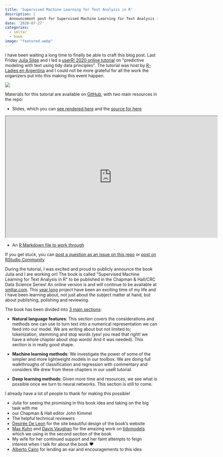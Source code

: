 ```yaml
---
title: 'Supervised Machine Learning for Text Analysis in R'
description: |
  Announcement post for Supervised Machine Learning for Text Analysis in R book.
date: '2020-07-27'
categories:
  - smltar
  - book
image: "featured.webp"
---
```


I have been waiting a long time to finally be able to craft this blog post.
Last Friday [Julia Silge](https://twitter.com/juliasilge) and I led a [userR! 2020 online tutorial](https://user2020.r-project.org/program/tutorials/) on "predictive modeling with text using tidy data principles". The tutorial was host by [R-Ladies en Argentina](https://github.com/RLadiesEnArgentina/user2020tutorial) and I could not be more grateful for all the work the organizers put into this making this event happen.

![](https://i.giphy.com/media/gFQQCpr7aXoIzudfdZ/giphy.webp)

Materials for this tutorial are available on [GitHub](https://github.com/EmilHvitfeldt/useR2020-text-modeling-tutorial), with two main resources in the repo:

- Slides, which you can [see rendered here](https://emilhvitfeldt.github.io/useR2020-text-modeling-tutorial/) and the [source for here](https://github.com/EmilHvitfeldt/useR2020-text-modeling-tutorial/blob/master/index.Rmd)

<iframe src="https://emilhvitfeldt.github.io/useR2020-text-modeling-tutorial/#1" width="700px" height="400px"></iframe>

- An [R Markdown file to work through](https://github.com/EmilHvitfeldt/useR2020-text-modeling-tutorial/blob/master/text_modeling.Rmd)

If you get stuck, you can [post a question as an issue on this repo](https://github.com/EmilHvitfeldt/useR2020-text-modeling-tutorial/issues) or [post on RStudio Community](https://rstd.io/tidymodels-community)

During the tutorial, I was excited and proud to publicly announce the book Julia and I are working on!
The book is called "Supervised Machine Learning for Text Analysis in R" to be published in the Chapman & Hall/CRC Data Science Series! An online version is and will continue to be available at [smltar.com](https://smltar.com/). This [year long](https://github.com/EmilHvitfeldt/smltar/commit/b3f870e82d3270b54bedb36fe0f4e04b5e1fc0a7) project have been an exciting time of my life and I have been learning about, not just about the subject matter at hand, but about publishing, polishing and reviewing.

The book has been divided into [3 main sections](https://smltar.com/preface.html#outline):

- **Natural language features**: This section covers the considerations and methods one can use to turn text into a numerical representation we can feed into our model. We are writing about but not limited to; tokenization, stemming and stop words (yes! you read that right! we have a whole chapter about stop words! And it was needed). This section is in really good shape.

- **Machine learning methods**: We investigate the power of some of the simpler and more lightweight models in our toolbox. We are doing full walkthroughs of classification and regression with commentary and considers  We drew from these chapters in our useR tutorial.

- **Deep learning methods**: Given more time and resources, we see what is possible once we turn to neural networks. This section is still to come.

I already have a lot of people to thank for making this possible!

- Julia for seeing the promising in this book idea and taking on the big task with me
- our Chapman & Hall editor John Kimmel
- The helpful technical reviewers
- [Desirée De Leon](https://desiree.rbind.io/) for the site beautiful design of the book’s website
- [Max Kuhn](https://twitter.com/topepos) and [Davis Vaughan](https://twitter.com/dvaughan32) for the amazing work on [tidymodels](https://www.tidymodels.org/) which we using in the second section of the book
- My wife for her continued support and her faint attempts to feign interest when I talk for about the book ❤️
- [Alberto Cairo](https://twitter.com/AlbertoCairo) for lending an ear and encouragements to this idea
